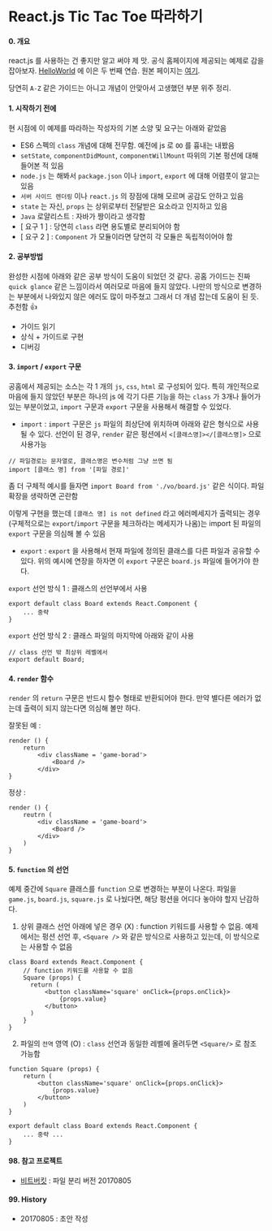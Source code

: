 # React.js Tic Tac Toe 따라하기

#### 0. 개요
 react.js 를 사용하는 건 좋지만 알고 써야 제 맛. 공식 홈페이지에 제공되는 예제로 감을 잡아보자. [HelloWorld]() 에 이은 두 번째 연습. 원본 페이지는 [여기](https://facebook.github.io/react/tutorial/tutorial.html#what-were-building). 
 
 당연히 `A-Z` 같은 가이드는 아니고 개념이 안맞아서 고생했던 부분 위주 정리.
 
#### 1. 시작하기 전에
 현 시점에 이 예제를 따라하는 작성자의 기본 소양 및 요구는 아래와 같았음
 
 - ES6 스펙의 `class` 개념에 대해 전무함. 예전에 js 로 `OO` 를 흉내는 내봤음
 - `setState`, `componentDidMount`, `componentWillMount` 따위의 기본 펑션에 대해 들어본 적 있음
 - `node.js` 는 해봐서 `package.json` 이나 `import`, `export` 에 대해 어렴풋이 알고는 있음
 - `서버 사이드 렌더링` 이나 `react.js` 의 장점에 대해 모르며 공감도 안하고 있음
 - `state` 는 자신, `props` 는 상위로부터 전달받은 요소라고 인지하고 있음
 - `Java` 로얄리스트 : 자바가 짱이라고 생각함
 - [ 요구 1 ] : 당연히 `class` 라면 용도별로 분리되어야 함
 - [ 요구 2 ] : `Component` 가 모듈이라면 당연히 각 모듈은 독립적이어야 함

#### 2. 공부방법

 완성한 시점에 아래와 같은 공부 방식이 도움이 되었던 것 같다. 공홈 가이드는 진짜 `quick glance` 같은 느낌이라서 여러모로 마음에 들지 않았다. 나만의 방식으로 변경하는 부분에서 나와있지 않은 에러도 많이 마주쳤고 그래서 더 개념 잡는데 도움이 된 듯. 추천함 :+1:

- 가이드 읽기
- 상식 + 가이드로 구현
- 디버깅

#### 3. `import` / `export` 구문

 공홈에서 제공되는 소스는 각 1 개의 `js`, `css`, `html` 로 구성되어 있다. 특히 개인적으로 마음에 들지 않았던 부분은 하나의 js 에 각기 다른 기능을 하는 `class` 가 3개나 들어가 있는 부분이었고, `import` 구문과 `export` 구문을 사용해서 해결할 수 있었다.
 
- `import` : `import` 구문은 `js`  파일의 최상단에 위치하며 아래와 같은 형식으로 사용될 수 있다. 선언이 된 경우, `render` 같은 펑션에서 `<[클래스명]></[클래스명]>` 으로 사용가능
```
// 파일경로는 문자열로, 클래스명은 변수처럼 그냥 쓰면 됨
import [클래스 명] from '[파일 경로]'
```

좀 더 구체적 예시를 들자면 `import Board from './vo/board.js'` 같은 식이다. 파일 확장을 생략하면 곤란함

이렇게 구현을 했는데 `[클래스 명] is not defined` 라고 에러메세지가 출력되는 경우(구체적으로는 `export`/`import` 구문을 체크하라는 메세지가 나옴)는 import 된 파일의 `export` 구문을 의심해 볼 수 있음

- `export` : `export` 을 사용해서 현재 파일에 정의된 클래스를 다른 파일과 공유할 수 있다. 위의 예시에 연장을 하자면 이 `export` 구문은 `board.js` 파일에 들어가야 한다.

`export` 선언 방식 1 : 클래스의 선언부에서 사용
```
export default class Board extends React.Component {
	... 중략
}
```

`export` 선언 방식 2 : 클래스 파일의 마지막에 아래와 같이 사용

```
// class 선언 밖 최상위 레벨에서 
export default Board;
```


#### 4. `render` 함수

`render` 의 `return` 구문은 반드시 함수 형태로 반환되어야 한다. 만약 별다른 에러가 없는데 출력이 되지 않는다면 의심해 볼만 하다.

잘못된 예 :
```
render () {
	return 
    	<div className = 'game-borad'>
        	<Board />
        </div>
}
```

정상 :
```
render () {
	reutrn (
    	<div className = 'game-board'>
        	<Board />
        </div>
    )
}
```

#### 5. `function` 의 선언

예제 중간에 `Square` 클래스를 `function` 으로 변경하는 부분이 나온다. 파일을 `game.js`, `board.js`, `square.js` 로 나눴다면, 해당 펑션을 어디다 놓아야 할지 난감하다.

1. 상위 클래스 선언 아래에 넣은 경우 (X) : function 키워드를 사용할 수 없음. 예제에서는 펑션 선언 후, `<Square />`  와 같은 방식으로 사용하고 있는데, 이 방식으로는 사용할 수 없음 
```
class Board extends React.Component {
	// function 키워드를 사용할 수 없음
    Square (props) {
      return (
          <button className='square' onClick={props.onClick}>
              {props.value}
          </button>
      )
	}
}
```
2.  파일의 `전역` 영역 (O) : `class` 선언과 동일한 레벨에 올려두면 `<Square/>` 로 참조 가능함
```
function Square (props) {
	return (
		<button className='square' onClick={props.onClick}>
			{props.value}
		</button>
	)
}

export default class Board extends React.Component {
	... 중략 ...
}
```

#### 98. 참고 프로젝트
- [비트버킷]() : 파일 분리 버전 20170805

 
#### 99. History
- 20170805 : 초안 작성